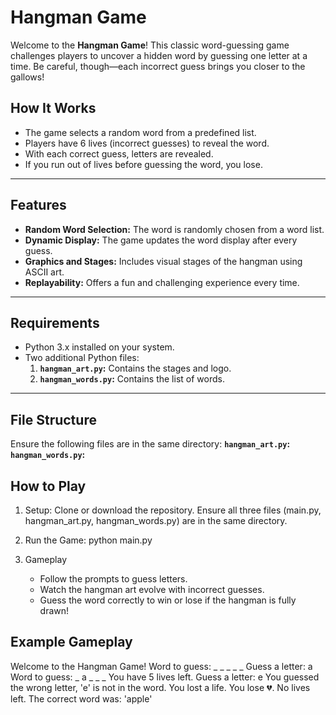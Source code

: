 # Hangman Game

Welcome to the **Hangman Game**! This classic word-guessing game challenges players to uncover a hidden word by guessing one letter at a time. Be careful, though—each incorrect guess brings you closer to the gallows!

## How It Works
- The game selects a random word from a predefined list.
- Players have 6 lives (incorrect guesses) to reveal the word.
- With each correct guess, letters are revealed.
- If you run out of lives before guessing the word, you lose.

---

## Features
- **Random Word Selection:** The word is randomly chosen from a word list.
- **Dynamic Display:** The game updates the word display after every guess.
- **Graphics and Stages:** Includes visual stages of the hangman using ASCII art.
- **Replayability:** Offers a fun and challenging experience every time.

---

## Requirements
- Python 3.x installed on your system.
- Two additional Python files:
  1. **`hangman_art.py`:** Contains the stages and logo.
  2. **`hangman_words.py`:** Contains the list of words.

---

## File Structure
Ensure the following files are in the same directory:
**`hangman_art.py`:** 
**`hangman_words.py`:**

## How to Play
1. Setup:
   Clone or download the repository.
   Ensure all three files (main.py, hangman_art.py, hangman_words.py) are in the same directory.

2. Run the Game: python main.py

3. Gameplay
   * Follow the prompts to guess letters.
   * Watch the hangman art evolve with incorrect guesses.
   * Guess the word correctly to win or lose if the hangman is fully drawn!

## Example Gameplay
Welcome to the Hangman Game!
Word to guess: _ _ _ _ _
Guess a letter: a
Word to guess: _ a _ _ _
You have 5 lives left.
Guess a letter: e
You guessed the wrong letter, 'e' is not in the word. You lost a life.
You lose 💔. No lives left.
The correct word was: 'apple'




